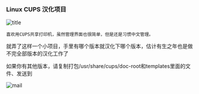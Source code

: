 ### Linux CUPS 汉化项目

![title](https://tubrodog.github.io/CUPSChinesePatch/Pic/title.png)

    喜欢用CUPS共享打印机，虽然管理界面也很简单，但是还是习惯中文管理。

就弄了这样一个小项目，手里有哪个版本就汉化下哪个版本，估计有生之年也是做不完全部版本的汉化工作了

如果你有其他版本，请复制打包/usr/share/cups/doc-root和templates里面的文件、发送到

![mail](https://tubrodog.github.io/CUPSChinesePatch/Pic/mail.jpg)
